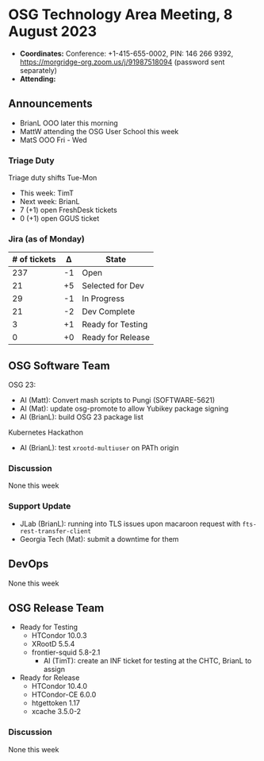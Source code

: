 # OSG Technology Area Meeting, 8 August 2023

-   **Coordinates:** Conference: +1-415-655-0002, PIN: 146 266 9392,
    <https://morgridge-org.zoom.us/j/91987518094> (password sent separately)
-   **Attending:** 

## Announcements

-   BrianL OOO later this morning
-   MattW attending the OSG User School this week
-   MatS OOO Fri - Wed
### Triage Duty

Triage duty shifts Tue-Mon

-   This week: TimT
-   Next week: BrianL
-   7 (+1) open FreshDesk tickets
-   0 (+1) open GGUS ticket

### Jira (as of Monday)

| # of tickets | &Delta; | State             |
|--------------|---------|-------------------|
| 237          | -1      | Open              |
| 21           | +5      | Selected for Dev  |
| 29           | -1      | In Progress       |
| 21           | -2      | Dev Complete      |
| 3            | +1      | Ready for Testing |
| 0            | +0      | Ready for Release |

## OSG Software Team

OSG 23:

-   AI (Matt): Convert mash scripts to Pungi (SOFTWARE-5621)
-   AI (Mat): update osg-promote to allow Yubikey package signing
-   AI (BrianL): build OSG 23 package list

Kubernetes Hackathon

-   AI (BrianL): test `xrootd-multiuser` on PATh origin

### Discussion

None this week

### Support Update

-   JLab (BrianL): running into TLS issues upon macaroon request with `fts-rest-transfer-client`
-   Georgia Tech (Mat): submit a downtime for them

## DevOps

None this week

## OSG Release Team

-   Ready for Testing
    -   HTCondor 10.0.3
    -   XRootD 5.5.4
    -   frontier-squid 5.8-2.1
        -   AI (TimT): create an INF ticket for testing at the CHTC, BrianL to assign
-   Ready for Release
    -   HTCondor 10.4.0
    -   HTCondor-CE 6.0.0
    -   htgettoken 1.17
    -   xcache 3.5.0-2

### Discussion

None this week

